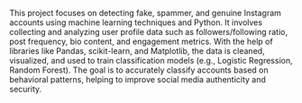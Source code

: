 This project focuses on detecting fake, spammer, and genuine Instagram accounts using machine learning techniques and Python. It involves collecting and analyzing user profile data such as followers/following ratio, post frequency, bio content, and engagement metrics. With the help of libraries like Pandas, scikit-learn, and Matplotlib, the data is cleaned, visualized, and used to train classification models (e.g., Logistic Regression, Random Forest). The goal is to accurately classify accounts based on behavioral patterns, helping to improve social media authenticity and security.
